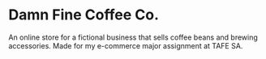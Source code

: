 # Damn Fine Coffee Co.

An online store for a fictional business that sells coffee beans and brewing accessories. Made for my e-commerce major assignment at TAFE SA.